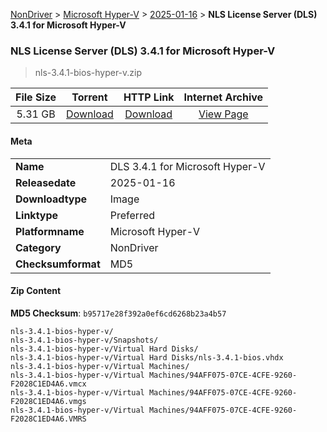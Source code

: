 
[NonDriver](/README.md)  >  [Microsoft Hyper-V](/index/NonDriver/Microsoft_Hyper-V.md)  >  [2025-01-16](/index/NonDriver/Microsoft_Hyper-V/2025-01-16.md)  >  **NLS License Server (DLS) 3.4.1 for Microsoft Hyper-V**


###    NLS License Server (DLS) 3.4.1 for Microsoft Hyper-V

> nls-3.4.1-bios-hyper-v.zip   


| **File Size** | **Torrent**  | **HTTP Link** | **Internet Archive** |
|:-------------:|:------------:|:-------------:|:--------------------:|
| 5.31 GB |  [Download](https://archive.org/download/nvgpu_nls-3.4.1-bios-hyper-v.zip/nvgpu_nls-3.4.1-bios-hyper-v.zip_archive.torrent)       | [Download](https://archive.org/compress/nvgpu_nls-3.4.1-bios-hyper-v.zip) | [View Page](https://archive.org/details/nvgpu_nls-3.4.1-bios-hyper-v.zip)       |

#### Meta

<table>
<tr><td><strong>Name</strong></td><td>DLS 3.4.1 for Microsoft Hyper-V</td></tr>
<tr><td><strong>Releasedate</strong></td><td>2025-01-16</td></tr>
<tr><td><strong>Downloadtype</strong></td><td>Image</td></tr>
<tr><td><strong>Linktype</strong></td><td>Preferred</td></tr>
<tr><td><strong>Platformname</strong></td><td>Microsoft Hyper-V</td></tr>
<tr><td><strong>Category</strong></td><td>NonDriver</td></tr>
<tr><td><strong>Checksumformat</strong></td><td>MD5</td></tr>
</table>

#### Zip Content

**MD5 Checksum**: `b95717e28f392a0ef6cd6268b23a4b57`

```text
nls-3.4.1-bios-hyper-v/
nls-3.4.1-bios-hyper-v/Snapshots/
nls-3.4.1-bios-hyper-v/Virtual Hard Disks/
nls-3.4.1-bios-hyper-v/Virtual Hard Disks/nls-3.4.1-bios.vhdx
nls-3.4.1-bios-hyper-v/Virtual Machines/
nls-3.4.1-bios-hyper-v/Virtual Machines/94AFF075-07CE-4CFE-9260-F2028C1ED4A6.vmcx
nls-3.4.1-bios-hyper-v/Virtual Machines/94AFF075-07CE-4CFE-9260-F2028C1ED4A6.vmgs
nls-3.4.1-bios-hyper-v/Virtual Machines/94AFF075-07CE-4CFE-9260-F2028C1ED4A6.VMRS
```